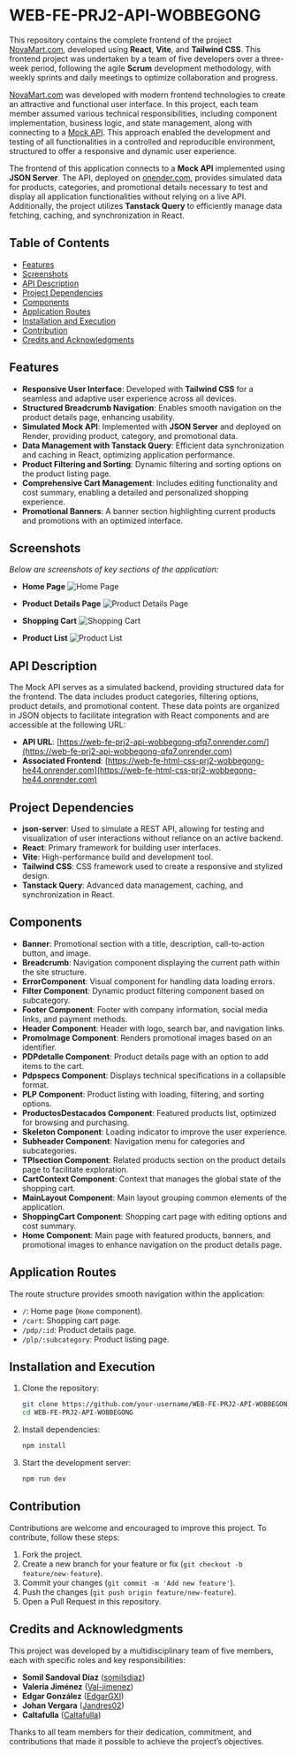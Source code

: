 # WEB-FE-PRJ2-API-WOBBEGONG

This repository contains the complete frontend of the project [NovaMart.com](https://web-fe-html-css-prj2-wobbegong-he44.onrender.com), developed using **React**, **Vite**, and **Tailwind CSS**. This frontend project was undertaken by a team of five developers over a three-week period, following the agile **Scrum** development methodology, with weekly sprints and daily meetings to optimize collaboration and progress.

[NovaMart.com](https://web-fe-html-css-prj2-wobbegong-he44.onrender.com) was developed with modern frontend technologies to create an attractive and functional user interface. In this project, each team member assumed various technical responsibilities, including component implementation, business logic, and state management, along with connecting to a [Mock API](https://web-fe-prj2-api-wobbegong-qfq7.onrender.com). This approach enabled the development and testing of all functionalities in a controlled and reproducible environment, structured to offer a responsive and dynamic user experience.

The frontend of this application connects to a **Mock API** implemented using **JSON Server**. The API, deployed on [onender.com](https://web-fe-prj2-api-wobbegong-qfq7.onrender.com/), provides simulated data for products, categories, and promotional details necessary to test and display all application functionalities without relying on a live API. Additionally, the project utilizes **Tanstack Query** to efficiently manage data fetching, caching, and synchronization in React.


## Table of Contents

- [Features](#features)
- [Screenshots](#screenshots)
- [API Description](#api-description)
- [Project Dependencies](#project-dependencies)
- [Components](#components)
- [Application Routes](#application-routes)
- [Installation and Execution](#installation-and-execution)
- [Contribution](#contribution)
- [Credits and Acknowledgments](#credits-and-acknowledgments)


## Features

- **Responsive User Interface**: Developed with **Tailwind CSS** for a seamless and adaptive user experience across all devices.
- **Structured Breadcrumb Navigation**: Enables smooth navigation on the product details page, enhancing usability.
- **Simulated Mock API**: Implemented with **JSON Server** and deployed on Render, providing product, category, and promotional data.
- **Data Management with Tanstack Query**: Efficient data synchronization and caching in React, optimizing application performance.
- **Product Filtering and Sorting**: Dynamic filtering and sorting options on the product listing page.
- **Comprehensive Cart Management**: Includes editing functionality and cost summary, enabling a detailed and personalized shopping experience.
- **Promotional Banners**: A banner section highlighting current products and promotions with an optimized interface.

## Screenshots

_Below are screenshots of key sections of the application:_

- **Home Page**
![Home Page](https://github.com/user-attachments/assets/0df3b083-6d05-4f66-91a2-edc4a60c27ce)

- **Product Details Page**
![Product Details Page](https://github.com/user-attachments/assets/ccd2a8a4-1ffd-4a49-a131-582cd185f8f9)

- **Shopping Cart**
![Shopping Cart](https://github.com/user-attachments/assets/485b0987-b631-42be-84a2-2b6eb13e342e)

- **Product List**
![Product List](https://github.com/user-attachments/assets/40f8435f-155b-4dce-931e-db032a3d591a)

## API Description

The Mock API serves as a simulated backend, providing structured data for the frontend. The data includes product categories, filtering options, product details, and promotional content. These data points are organized in JSON objects to facilitate integration with React components and are accessible at the following URL:

- **API URL**: [https://web-fe-prj2-api-wobbegong-qfq7.onrender.com/](https://web-fe-prj2-api-wobbegong-qfq7.onrender.com)
- **Associated Frontend**: [https://web-fe-html-css-prj2-wobbegong-he44.onrender.com](https://web-fe-html-css-prj2-wobbegong-he44.onrender.com)

## Project Dependencies

- **json-server**: Used to simulate a REST API, allowing for testing and visualization of user interactions without reliance on an active backend.
- **React**: Primary framework for building user interfaces.
- **Vite**: High-performance build and development tool.
- **Tailwind CSS**: CSS framework used to create a responsive and stylized design.
- **Tanstack Query**: Advanced data management, caching, and synchronization in React.


## Components

- **Banner**: Promotional section with a title, description, call-to-action button, and image.
- **Breadcrumb**: Navigation component displaying the current path within the site structure.
- **ErrorComponent**: Visual component for handling data loading errors.
- **Filter Component**: Dynamic product filtering component based on subcategory.
- **Footer Component**: Footer with company information, social media links, and payment methods.
- **Header Component**: Header with logo, search bar, and navigation links.
- **PromoImage Component**: Renders promotional images based on an identifier.
- **PDPdetalle Component**: Product details page with an option to add items to the cart.
- **Pdpspecs Component**: Displays technical specifications in a collapsible format.
- **PLP Component**: Product listing with loading, filtering, and sorting options.
- **ProductosDestacados Component**: Featured products list, optimized for browsing and purchasing.
- **Skeleton Component**: Loading indicator to improve the user experience.
- **Subheader Component**: Navigation menu for categories and subcategories.
- **TPIsection Component**: Related products section on the product details page to facilitate exploration.
- **CartContext Component**: Context that manages the global state of the shopping cart.
- **MainLayout Component**: Main layout grouping common elements of the application.
- **ShoppingCart Component**: Shopping cart page with editing options and cost summary.
- **Home Component**: Main page with featured products, banners, and promotional images to enhance navigation on the product details page.

## Application Routes

The route structure provides smooth navigation within the application:

- `/`: Home page (`Home` component).
- `/cart`: Shopping cart page.
- `/pdp/:id`: Product details page.
- `/plp/:subcategory`: Product listing page.

## Installation and Execution

1. Clone the repository:

   ```bash
   git clone https://github.com/your-username/WEB-FE-PRJ2-API-WOBBEGONG.git
   cd WEB-FE-PRJ2-API-WOBBEGONG

2. Install dependencies:

   ```bash
   npm install
   
3. Start the development server:

   ```bash
   npm run dev

## Contribution

Contributions are welcome and encouraged to improve this project. To contribute, follow these steps:

1. Fork the project.
2. Create a new branch for your feature or fix (`git checkout -b feature/new-feature`).
3. Commit your changes (`git commit -m 'Add new feature'`).
4. Push the changes (`git push origin feature/new-feature`).
5. Open a Pull Request in this repository.

## Credits and Acknowledgments

This project was developed by a multidisciplinary team of five members, each with specific roles and key responsibilities:

- **Somil Sandoval Díaz** ([somilsdiaz](https://github.com/somilsdiaz)) 
- **Valeria Jiménez** ([Val-jimenez](https://github.com/Val-jimenez)) 
- **Edgar González** ([EdgarGXI](https://github.com/EdgarGXI))
- **Johan Vergara** ([Jandres02](https://github.com/Jandres02)) 
- **Caltafulla** ([Caltafulla](https://github.com/Caltafulla)) 

Thanks to all team members for their dedication, commitment, and contributions that made it possible to achieve the project’s objectives.
